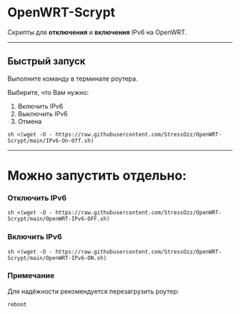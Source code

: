 # OpenWRT-Scrypt

Скрипты для **отключения** и **включения** IPv6 на OpenWRT.

---

## Быстрый запуск

Выполните команду в терминале роутера.

Выбирите, что Вам нужно:
1) Включить IPv6
2) Выключить IPv6
0) Отмена        

```
sh <(wget -O - https://raw.githubusercontent.com/StressOzz/OpenWRT-Scrypt/main/IPv6-On-Off.sh)
```

---
# Можно запустить отдельно:

### Отключить IPv6
```
sh <(wget -O - https://raw.githubusercontent.com/StressOzz/OpenWRT-Scrypt/main/OpenWRT-IPv6-OFF.sh)
```

### Включить IPv6
```
sh <(wget -O - https://raw.githubusercontent.com/StressOzz/OpenWRT-Scrypt/main/OpenWRT-IPv6-ON.sh)
```

### Примечание

Для надёжности рекомендуется перезагрузить роутер:
```
reboot
```
